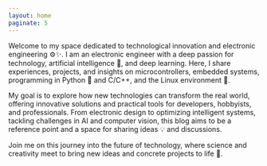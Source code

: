 ```yaml
---
layout: home
paginate: 5
---
```


Welcome to my space dedicated to technological innovation and electronic engineering ⚙️✨. I am an electronic engineer with a deep passion for technology, artificial intelligence 🤖, and deep learning. Here, I share experiences, projects, and insights on microcontrollers, embedded systems, programming in Python 🐍 and C/C++, and the Linux environment 🐧.

My goal is to explore how new technologies can transform the real world, offering innovative solutions and practical tools for developers, hobbyists, and professionals. From electronic design to optimizing intelligent systems, tackling challenges in AI and computer vision, this blog aims to be a reference point and a space for sharing ideas 💡 and discussions.

Join me on this journey into the future of technology, where science and creativity meet to bring new ideas and concrete projects to life 🚀.
